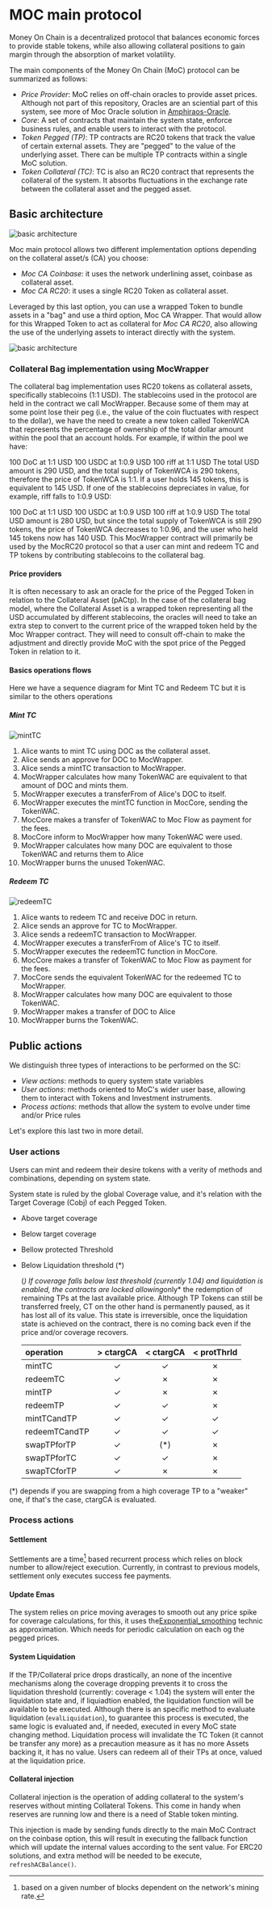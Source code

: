 # MOC main protocol

Money On Chain is a decentralized protocol that balances economic forces to provide stable tokens, while also allowing collateral positions to gain margin through the absorption of market volatility.

The main components of the Money On Chain (MoC) protocol can be summarized as follows:

- *Price Provider*: MoC relies on off-chain oracles to provide asset prices. Although not part of this repository, Oracles are an sciential part of this system, see more of Moc Oracle solution in [Amphiraos-Oracle](https://github.com/money-on-chain/Amphiraos-Oracle).
- *Core*: A set of contracts that maintain the system state, enforce business rules, and enable users to interact with the protocol.
- *Token Pegged (TP)*: TP contracts are RC20 tokens that track the value of certain external assets. They are "pegged" to the value of the underlying asset. There can be multiple TP contracts within a single MoC solution.
- *Token Collateral (TC)*: TC is also an RC20 contract that represents the collateral of the system. It absorbs fluctuations in the exchange rate between the collateral asset and the pegged asset.

## Basic architecture

![basic architecture](./resources/basic-arquitecture.png?raw=true "basic architecture")

Moc main protocol allows two different implementation options depending on the collateral asset/s (CA) you choose:

- *Moc CA Coinbase*: it uses the network underlining asset, coinbase as collateral asset.
- *Moc CA RC20*: it uses a single RC20 Token as collateral asset.

Leveraged by this last option, you can use a wrapped Token to bundle assets in a "bag" and use a third option, Moc CA Wrapper. That would allow for this Wrapped Token to act as collateral for *Moc CA RC20*, also allowing the use of the underlying assets to interact directly with the system.

![basic architecture](./resources/moc-ca-wrapper.png?raw=true "basic architecture")

### Collateral Bag implementation using MocWrapper

The collateral bag implementation uses RC20 tokens as collateral assets, specifically stablecoins (1:1 USD). The stablecoins used in the protocol are held in the contract we call MocWrapper. Because some of them may at some point lose their peg (i.e., the value of the coin fluctuates with respect to the dollar), we have the need to create a new token called TokenWCA that represents the percentage of ownership of the total dollar amount within the pool that an account holds. For example, if within the pool we have:

100 DoC at 1:1 USD
100 USDC at 1:0.9 USD
100 riff at 1:1 USD
The total USD amount is 290 USD, and the total supply of TokenWCA is 290 tokens, therefore the price of TokenWCA is 1:1. If a user holds 145 tokens, this is equivalent to 145 USD. If one of the stablecoins depreciates in value, for example, riff falls to 1:0.9 USD:

100 DoC at 1:1 USD
100 USDC at 1:0.9 USD
100 riff at 1:0.9 USD
The total USD amount is 280 USD, but since the total supply of TokenWCA is still 290 tokens, the price of TokenWCA decreases to 1:0.96, and the user who held 145 tokens now has 140 USD. This MocWrapper contract will primarily be used by the MocRC20 protocol so that a user can mint and redeem TC and TP tokens by contributing stablecoins to the collateral bag.

#### Price providers

It is often necessary to ask an oracle for the price of the Pegged Token in relation to the Collateral Asset (pACtp). In the case of the collateral bag model, where the Collateral Asset is a wrapped token representing all the USD accumulated by different stablecoins, the oracles will need to take an extra step to convert to the current price of the wrapped token held by the Moc Wrapper contract. They will need to consult off-chain to make the adjustment and directly provide MoC with the spot price of the Pegged Token in relation to it.


#### Basics operations flows

Here we have a sequence diagram for Mint TC and Redeem TC but it is similar to the others operations
##### Mint TC

![mintTC](./resources/MocWrapper-mintTCSequence.png?raw=true "mintTC")

1. Alice wants to mint TC using DOC as the collateral asset.
2. Alice sends an approve for DOC to MocWrapper.
3. Alice sends a mintTC transaction to MocWrapper.
4. MocWrapper calculates how many TokenWAC are equivalent to that amount of DOC and mints them.
5. MocWrapper executes a transferFrom of Alice's DOC to itself.
6. MocWrapper executes the mintTC function in MocCore, sending the TokenWAC.
7. MocCore makes a transfer of TokenWAC to Moc Flow as payment for the fees.
8. MocCore inform to MocWrapper how many TokenWAC were used.
9. MocWrapper calculates how many DOC are equivalent to those TokenWAC and returns them to Alice
10. MocWrapper burns the unused TokenWAC.

##### Redeem TC

![redeemTC](./resources/MocWrapper-redeemTCSequence.png?raw=true "redeemTC")

1. Alice wants to redeem TC and receive DOC in return.
2. Alice sends an approve for TC to MocWrapper.
3. Alice sends a redeemTC transaction to MocWrapper.
4. MocWrapper executes a transferFrom of Alice's TC to itself.
5. MocWrapper executes the redeemTC function in MocCore.
6. MocCore makes a transfer of TokenWAC to Moc Flow as payment for the fees.
7. MocCore sends the equivalent TokenWAC for the redeemed TC to MocWrapper.
8. MocWrapper calculates how many DOC are equivalent to those TokenWAC.
9. MocWrapper makes a transfer of DOC to Alice
10. MocWrapper burns the TokenWAC.

## Public actions

We distinguish three types of interactions to be performed on the SC:

- *View actions*: methods to query system state variables
- *User actions*: methods oriented to MoC's wider user base, allowing them to interact with Tokens and Investment instruments.
- *Process actions*: methods that allow the system to evolve under time and/or Price rules
  
Let's explore this last two in more detail.

### User actions

Users can mint and redeem their desire tokens with a verity of methods and combinations, depending on system state.

System state is ruled by the global Coverage value, and it's relation with the Target Coverage (Cobj) of each Pegged Token.

- Above target coverage
- Below target coverage
- Bellow protected Threshold
- Below Liquidation threshold (*)

  (*) If coverage falls below last threshold (currently 1.04) and liquidation is enabled, the contracts are locked allowing*only* the redemption of remaining TPs at the last available price.
  Although TP Tokens can still be transferred freely, CT on the other hand is permanently paused, as it has lost all of its value.
  This state is irreversible, once the liquidation state is achieved on the contract, there is no coming back even if the price and/or coverage recovers.

  | operation | > ctargCA | < ctargCA | < protThrld |
  | :---      | :----:  | :---: | :---: |
  | mintTC |✓|✓|✗|
  | redeemTC |✓|✗|✗|
  | mintTP |✓|✗|✗|
  | redeemTP |✓|✓|✗|
  | mintTCandTP |✓|✓|✓|
  | redeemTCandTP |✓|✓|✓|
  | swapTPforTP |✓|(*)|✗|
  | swapTPforTC |✓|✓|✗|
  | swapTCforTP |✓|✗|✗|

(*) depends if you are swapping from a high coverage TP to a "weaker" one, if that's the case, ctargCA is evaluated.

### Process actions

#### Settlement

Settlements are a time[^1] based recurrent process which relies on block number to allow/reject execution. Currently, in contrast to previous models, settlement only executes success fee payments.

[^1]: based on a given number of blocks dependent on the network's mining rate.

#### Update Emas

The system relies on price moving averages to smooth out any price spike for coverage calculations, for this, it uses the[Exponential_smoothing](https://en.wikipedia.org/wiki/Exponential_smoothing) technic as approximation. Which needs for periodic calculation on each og the pegged prices.

#### System Liquidation

If the TP/Collateral price drops drastically, an none of the incentive mechanisms along the coverage dropping prevents it to cross the liquidation threshold (currently: coverage < 1.04) the system will enter the liquidation state and, if liquiadtion enabled, the liquidation function will be available to be executed.
Although there is an specific method to evaluate liquidation (`evalLiquidation`), to guarantee this process is executed, the same logic is evaluated and, if needed, executed in every MoC state changing method.
Liquidation process will invalidate the TC Token (it cannot be transfer any more) as a precaution measure as it has no more Assets backing it, it has no value. Users can redeem all of their TPs at once, valued at the liquidation price.

#### Collateral injection

Collateral injection is the operation of adding collateral to the system's reserves without minting Collateral Tokens. This come in handy when reserves are running low and there is a need of Stable token minting.

This injection is made by sending funds directly to the main MoC Contract on the coinbase option, this will result in executing the fallback function which will update the internal values according to the sent value. For ERC20 solutions, and extra method will be needed to be execute, `refreshACBalance()`.



